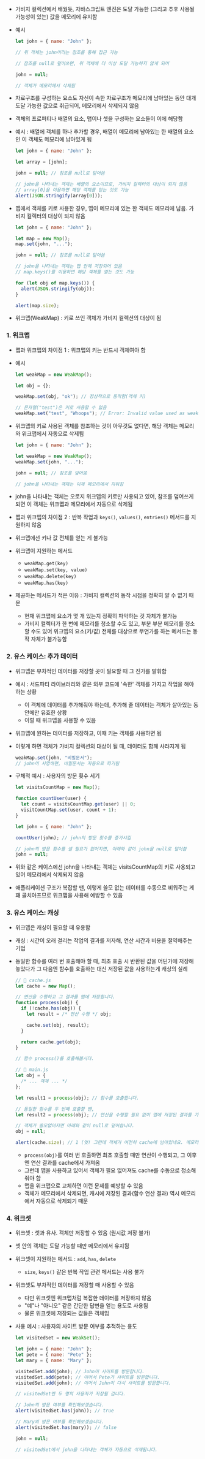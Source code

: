 - 가비지 컬렉션에서 배웠듯, 자바스크립트 엔진은 도달 가능한 (그리고 추후 사용될 가능성이 있는) 값을 메모리에 유지함
- 예시

  ```javascript
  let john = { name: "John" };

  // 위 객체는 john이라는 참조를 통해 접근 가능

  // 참조를 null로 덮어쓰면, 위 객체에 더 이상 도달 가능하지 않게 되어

  john = null;

  // 객체가 메모리에서 삭제됨
  ```

- 자료구조를 구성하는 요소도 자신이 속한 자료구조가 메모리에 남아있는 동안 대개 도달 가능한 값으로 취급되어, 메모리에서 삭제되지 않음
- 객체의 프로퍼티나 배열의 요소, 맵이나 셋을 구성하는 요소들이 이에 해당함

- 예시 : 배열에 객체를 하나 추가할 경우, 배열이 메모리에 남아있는 한 배열의 요소인 이 객체도 메모리에 남아있게 됨

  ```javascript
  let john = { name: "John" };

  let array = [john];

  john = null; // 참조를 null로 덮어씀

  // john을 나타내는 객체는 배열의 요소이므로, 가비지 컬렉터의 대상이 되지 않음
  // array[0]을 이용하면 해당 객체를 얻는 것도 가능
  alert(JSON.stringify(array[0]));
  ```

- 맵에서 객체를 키로 사용한 경우, 맵이 메모리에 있는 한 객체도 메모리에 남음. 가비지 컬렉터의 대상이 되지 않음

  ```javascript
  let john = { name: "John" };

  let map = new Map();
  map.set(john, "...");

  john = null; // 참조를 null로 덮어씀

  // john을 나타내는 객체는 맵 안에 저장되어 있음
  // map.keys()를 이용하면 해당 객체를 얻는 것도 가능

  for (let obj of map.keys()) {
    alert(JSON.stringify(obj));
  }

  alert(map.size);
  ```

- 위크맵(WeakMap) : 키로 쓰인 객체가 가비지 컬렉션의 대상이 됨

### 1. 위크맵

- 맵과 위크맵의 차이점 1 : 위크맵의 키는 반드시 객체여야 함
- 예시

  ```javascript
  let weakMap = new WeakMap();

  let obj = {};

  weakMap.set(obj, "ok"); // 정상적으로 동작함(객체 키)

  // 문자열("test")은 키로 사용할 수 없음
  weakMap.set("test", "Whoops"); // Error: Invalid value used as weak map key
  ```

- 위크맵의 키로 사용된 객체를 참조하는 것이 아무것도 없다면, 해당 객체는 메모리와 위크맵에서 자동으로 삭제됨

  ```javascript
  let john = { name: "John" };

  let weakMap = new WeakMap();
  weakMap.set(john, "...");

  john = null; // 참조를 덮어씀

  // john을 나타내는 객체는 이제 메모리에서 지워짐
  ```

- john을 나타내는 객체는 오로지 위크맵의 키로만 사용되고 있어, 참조를 덮어쓰게 되면 이 객체는 위크맵과 메모리에서 자동으로 삭제됨
- 맵과 위크맵의 차이점 2 : 반복 작업과 `keys()`, `values()`, `entries()` 메서드를 지원하지 않음
- 위크맵에선 키나 값 전체를 얻는 게 불가능

- 위크맵이 지원하는 메서드

  - `weakMap.get(key)`
  - `weakMap.set(key, value)`
  - `weakMap.delete(key)`
  - `weakMap.has(key)`

- 제공하는 메서드가 적은 이유 : 가비지 컬렉션의 동작 시점을 정확히 알 수 없기 때문
  - 현재 위크맵에 요소가 몇 개 있는지 정확히 파악하는 것 자체가 불가능
  - 가비지 컬렉터가 한 번에 메모리를 청소할 수도 있고, 부분 부분 메모리를 청소할 수도 있어 위크맵의 요소(키/값) 전체를 대상으로 무언가를 하는 메서드는 동작 자체가 불가능함

### 2. 유스 케이스: 추가 데이터

- 위크맵은 부차적인 데이터를 저장할 곳이 필요할 때 그 진가를 발휘함
- 예시 : 서드파티 라이브러리와 같은 외부 코드에 '속한' 객체를 가지고 작업을 해야 하는 상황

  - 이 객체에 데이터를 추가해줘야 하는데, 추가해 줄 데이터는 객체가 살아있는 동안에만 유효한 상황
  - 이럴 때 위크맵을 사용할 수 있음

- 위크맵에 원하는 데이터를 저장하고, 이때 키는 객체를 사용하면 됨
- 이렇게 하면 객체가 가비지 컬렉션의 대상이 될 때, 데이터도 함께 사라지게 됨

  ```javascript
  weakMap.set(john, "비밀문서");
  // john이 사망하면, 비밀문서는 자동으로 파기됨
  ```

- 구체적 예시 : 사용자의 방문 횟수 세기

  ```javascript
  let visitsCountMap = new Map();

  function countUser(user) {
    let count = visitsCountMap.get(user) || 0;
    visitCountMap.set(user, count + 1);
  }

  let john = { name: "John" };

  countUser(john); // john의 방문 횟수를 증가시킴

  // john의 방문 횟수를 셀 필요가 없어지면, 아래와 같이 john을 null로 덮어씀
  john = null;
  ```

- 위와 같은 케이스에선 john을 나타내는 객체는 visitsCountMap의 키로 사용되고 있어 메모리에서 삭제되지 않음
- 애플리케이션 구조가 복잡할 땐, 이렇게 쓸모 없는 데이터를 수동으로 비워주는 게 꽤 골치아프므로 위크맵을 사용해 예방할 수 있음

### 3. 유스 케이스: 캐싱

- 위크맵은 캐싱이 필요할 때 유용함
- 캐싱 : 시간이 오래 걸리는 작업의 결과를 저자해, 연산 시간과 비용을 절약해주는 기법
- 동일한 함수를 여러 번 호출해야 할 때, 최초 호출 시 반환된 값을 어딘가에 저장해 놓았다가 그 다음엔 함수를 호출하는 대신 저장된 값을 사용하는게 캐싱의 실례

  ```javascript
  // 📁 cache.js
  let cache = new Map();

  // 연산을 수행하고 그 결과를 맵에 저장합니다.
  function process(obj) {
    if (!cache.has(obj)) {
      let result = /* 연산 수행 */ obj;

      cache.set(obj, result);
    }

    return cache.get(obj);
  }

  // 함수 process()를 호출해봅시다.

  // 📁 main.js
  let obj = {
    /* ... 객체 ... */
  };

  let result1 = process(obj); // 함수를 호출합니다.

  // 동일한 함수를 두 번째 호출할 땐,
  let result2 = process(obj); // 연산을 수행할 필요 없이 맵에 저장된 결과를 가져오면 됩니다.

  // 객체가 쓸모없어지면 아래와 같이 null로 덮어씁니다.
  obj = null;

  alert(cache.size); // 1 (엇! 그런데 객체가 여전히 cache에 남아있네요. 메모리가 낭비되고 있습니다.)
  ```

  - `process(obj)`를 여러 번 호출하면 최초 호출할 때만 연산이 수행되고, 그 이후엔 연산 결과를 cache에서 가져옴
  - 그런데 맵을 사용하고 있어서 객체가 필요 없어져도 cache를 수동으로 청소해 줘야 함
  - 맵을 위크맵으로 교체하면 이런 문제를 예방할 수 있음
  - 객체가 메모리에서 삭제되면, 캐시에 저장된 결과(함수 연산 결과) 역시 메모리에서 자동으로 삭제되기 때문

### 4. 위크셋

- 위크셋 : 셋과 유사. 객체만 저장할 수 있음 (원시값 저장 불가)
- 셋 안의 객체는 도달 가능할 때만 메모리에서 유지됨
- 위크셋이 지원하는 메서드 : `add`, `has`, `delete`

  - `size`, `keys()` 같은 반복 작업 관련 메서드는 사용 불가

- 위크셋도 부차적인 데이터를 저장할 때 사용할 수 있음

  - 다만 위크셋엔 위크맵처럼 복잡한 데이터를 저장하지 않음
  - "예"나 "아니오" 같은 간단한 답변을 얻는 용도로 사용됨
  - 물론 위크셋에 저장되는 값들은 객체임

- 사용 예시 : 사용자의 사이트 방문 여부를 추적하는 용도

  ```javascript
  let visitedSet = new WeakSet();

  let john = { name: "John" };
  let pete = { name: "Pete" };
  let mary = { name: "Mary" };

  visitedSet.add(john); // John이 사이트를 방문합니다.
  visitedSet.add(pete); // 이어서 Pete가 사이트를 방문합니다.
  visitedSet.add(john); // 이어서 John이 다시 사이트를 방문합니다.

  // visitedSet엔 두 명의 사용자가 저장될 겁니다.

  // John의 방문 여부를 확인해보겠습니다.
  alert(visitedSet.has(john)); // true

  // Mary의 방문 여부를 확인해보겠습니다.
  alert(visitedSet.has(mary)); // false

  john = null;

  // visitedSet에서 john을 나타내는 객체가 자동으로 삭제됩니다.
  ```
